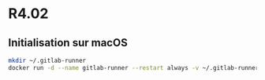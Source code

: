 # R4.02

## Initialisation sur macOS

```bash
mkdir ~/.gitlab-runner
docker run -d --name gitlab-runner --restart always -v ~/.gitlab-runner:/etc/gitlab-runner -v /var/run/docker.sock:/var/run/docker.sock gitlab/gitlab-runner:latest
```
